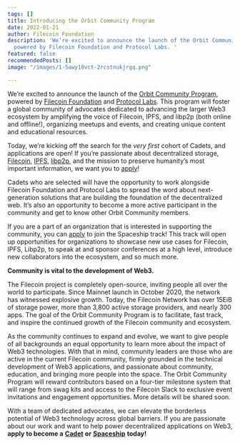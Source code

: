 ```yaml
---
tags: []
title: Introducing the Orbit Community Program
date: 2022-01-21
author: Filecoin Foundation
description: 'We’re excited to announce the launch of the Orbit Community Program,
  powered by Filecoin Foundation and Protocol Labs. '
featured: false
recommendedPosts: []
image: "/images/1-5awy18vct-2rcstnukjrgq.png"

---
```

We’re excited to announce the launch of the [Orbit Community Program](https://orbitcommunity.filecoin.io/), powered by [Filecoin Foundation](https://fil.org/) and [Protocol Labs](https://protocol.ai/). This program will foster a global community of advocates dedicated to advancing the larger Web3 ecosystem by amplifying the voice of Filecoin, IPFS, and libp2p (both online and offline!), organizing meetups and events, and creating unique content and educational resources.

Today, we’re kicking off the search for the _very first_ cohort of Cadets, and applications are open! If you’re passionate about decentralized storage, [Filecoin](https://filecoin.io/), [IPFS](https://ipfs.io/), [libp2p](https://libp2p.io/), and the mission to preserve humanity’s most important information, we want you to [apply](https://btktvjuobzm.typeform.com/to/Dv6FWzlr)!

Cadets who are selected will have the opportunity to work alongside Filecoin Foundation and Protocol Labs to spread the word about next-generation solutions that are building the foundation of the decentralized web. It’s also an opportunity to become a more active participant in the community and get to know other Orbit Community members.

If you are a part of an organization that is interested in supporting the community, you can [apply](https://btktvjuobzm.typeform.com/to/XgSjcHyz) to join the Spaceship track! This track will open up opportunities for organizations to showcase new use cases for Filecoin, IPFS, Libp2p, to speak at and sponsor conferences at a high level, introduce new collaborators into the ecosystem, and so much more.

**Community is vital to the development of Web3.**

The Filecoin project is completely open-source, inviting people all over the world to participate. Since Mainnet launch in October 2020, the network has witnessed explosive growth. Today, the Filecoin Network has over 15EiB of storage power, more than 3,800 active storage providers, and nearly 300 apps. The goal of the Orbit Community Program is to facilitate, fast track, and inspire the continued growth of the Filecoin community and ecosystem.

As the community continues to expand and evolve, we want to give people of all backgrounds an equal opportunity to learn more about the impact of Web3 technologies. With that in mind, community leaders are those who are active in the current Filecoin community, firmly grounded in the technical development of Web3 applications, and passionate about community, education, and bringing more people into the space. The Orbit Community Program will reward contributors based on a four-tier milestone system that will range from swag kits and access to the Filecoin Slack to exclusive event invitations and engagement opportunities. More details will be shared soon.

With a team of dedicated advocates, we can elevate the borderless potential of Web3 technology across global barriers. If you are passionate about our work and want to help power decentralized applications on Web3, **apply to become a** [**Cadet**](https://btktvjuobzm.typeform.com/to/Dv6FWzlr) **or** [**Spaceship**](https://btktvjuobzm.typeform.com/to/XgSjcHyz) **today!**